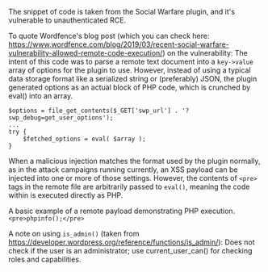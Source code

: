 The snippet of code is taken from the Social Warfare plugin, and it's vulnerable to unauthenticated RCE.

To quote Wordfence's blog post (which you can check here: https://www.wordfence.com/blog/2019/03/recent-social-warfare-vulnerability-allowed-remote-code-execution/) on the vulnerability:
The intent of this code was to parse a remote text document into a `key->value` array of options for the plugin to use. However, instead of using a typical data storage format like a serialized string or (preferably) JSON, the plugin generated options as an actual block of PHP code, which is crunched by eval() into an array.

```
$options = file_get_contents($_GET['swp_url'] . '?swp_debug=get_user_options');
...
try {
    $fetched_options = eval( $array );
}
```

When a malicious injection matches the format used by the plugin normally, as in the attack campaigns running currently, an XSS payload can be injected into one or more of those settings. However, the contents of `<pre>` tags in the remote file are arbitrarily passed to `eval()`, meaning the code within is executed directly as PHP.

A basic example of a remote payload demonstrating PHP execution.
`<pre>phpinfo();</pre>`

A note on using `is_admin()` (taken from https://developer.wordpress.org/reference/functions/is_admin/):
Does not check if the user is an administrator; use current_user_can() for checking roles and capabilities.
